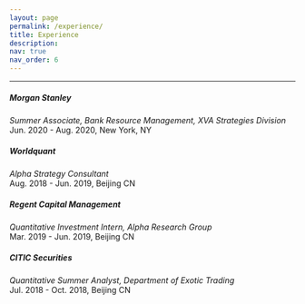 ```yaml
---
layout: page
permalink: /experience/
title: Experience
description:
nav: true
nav_order: 6
---
```


___

##### Morgan Stanley
<em> Summer Associate, Bank Resource Management, XVA Strategies Division </em> \
 Jun. 2020 - Aug. 2020, New York, NY


##### Worldquant
<em> Alpha Strategy Consultant </em> \
Aug. 2018 - Jun. 2019, Beijing CN


##### Regent Capital Management
<em> Quantitative Investment Intern, Alpha Research Group </em> \
Mar. 2019 - Jun. 2019, Beijing CN

##### CITIC Securities
<em> Quantitative Summer Analyst, Department of Exotic Trading </em> \
Jul. 2018 - Oct. 2018, Beijing CN

